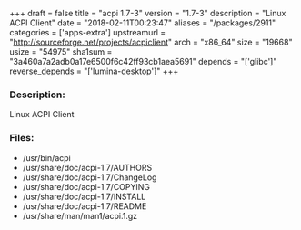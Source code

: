 +++
draft = false
title = "acpi 1.7-3"
version = "1.7-3"
description = "Linux ACPI Client"
date = "2018-02-11T00:23:47"
aliases = "/packages/2911"
categories = ['apps-extra']
upstreamurl = "http://sourceforge.net/projects/acpiclient"
arch = "x86_64"
size = "19668"
usize = "54975"
sha1sum = "3a460a7a2adb0a17e6500f6c42ff93cb1aea5691"
depends = "['glibc']"
reverse_depends = "['lumina-desktop']"
+++
### Description: 
Linux ACPI Client

### Files: 
* /usr/bin/acpi
* /usr/share/doc/acpi-1.7/AUTHORS
* /usr/share/doc/acpi-1.7/ChangeLog
* /usr/share/doc/acpi-1.7/COPYING
* /usr/share/doc/acpi-1.7/INSTALL
* /usr/share/doc/acpi-1.7/README
* /usr/share/man/man1/acpi.1.gz
